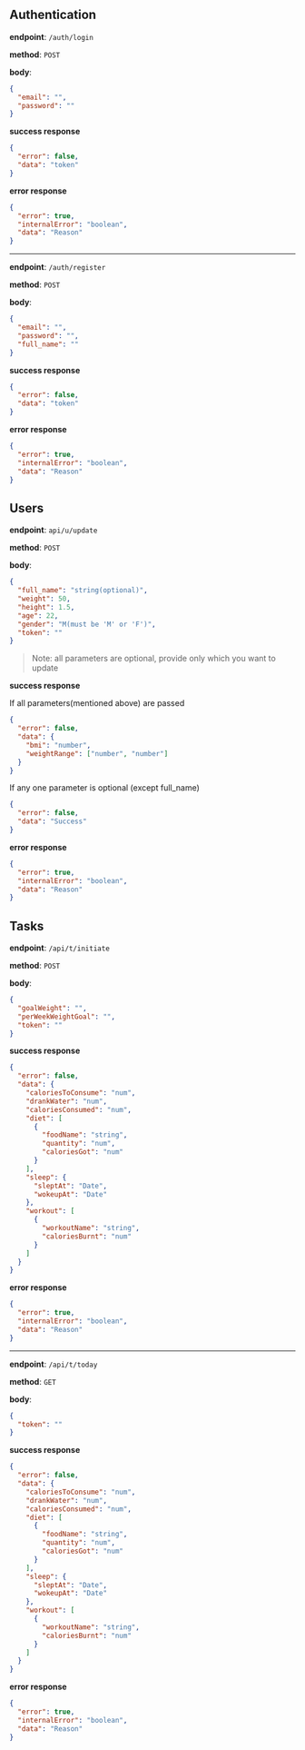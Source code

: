 ## Authentication

**endpoint**: `/auth/login`

**method**: `POST`

**body**:

```json
{
  "email": "",
  "password": ""
}
```

**success response**

```json
{
  "error": false,
  "data": "token"
}
```

**error response**

```json
{
  "error": true,
  "internalError": "boolean",
  "data": "Reason"
}
```

<hr/>

**endpoint**: `/auth/register`

**method**: `POST`

**body**:

```json
{
  "email": "",
  "password": "",
  "full_name": ""
}
```

**success response**

```json
{
  "error": false,
  "data": "token"
}
```

**error response**

```json
{
  "error": true,
  "internalError": "boolean",
  "data": "Reason"
}
```

## Users

**endpoint**: `api/u/update`

**method**: `POST`

**body**:

```json
{
  "full_name": "string(optional)",
  "weight": 50,
  "height": 1.5,
  "age": 22,
  "gender": "M(must be 'M' or 'F')",
  "token": ""
}
```

> Note: all parameters are optional, provide only which you want to update

**success response**

If all parameters(mentioned above) are passed

```json
{
  "error": false,
  "data": {
    "bmi": "number",
    "weightRange": ["number", "number"]
  }
}
```

If any one parameter is optional (except full_name)

```json
{
  "error": false,
  "data": "Success"
}
```

**error response**

```json
{
  "error": true,
  "internalError": "boolean",
  "data": "Reason"
}
```

## Tasks

**endpoint**: `/api/t/initiate`

**method**: `POST`

**body**:

```json
{
  "goalWeight": "",
  "perWeekWeightGoal": "",
  "token": ""
}
```

**success response**

```json
{
  "error": false,
  "data": {
    "caloriesToConsume": "num",
    "drankWater": "num",
    "caloriesConsumed": "num",
    "diet": [
      {
        "foodName": "string",
        "quantity": "num",
        "caloriesGot": "num"
      }
    ],
    "sleep": {
      "sleptAt": "Date",
      "wokeupAt": "Date"
    },
    "workout": [
      {
        "workoutName": "string",
        "caloriesBurnt": "num"
      }
    ]
  }
}
```

**error response**

```json
{
  "error": true,
  "internalError": "boolean",
  "data": "Reason"
}
```

<hr />

**endpoint**: `/api/t/today`

**method**: `GET`

**body**:

```json
{
  "token": ""
}
```

**success response**

```json
{
  "error": false,
  "data": {
    "caloriesToConsume": "num",
    "drankWater": "num",
    "caloriesConsumed": "num",
    "diet": [
      {
        "foodName": "string",
        "quantity": "num",
        "caloriesGot": "num"
      }
    ],
    "sleep": {
      "sleptAt": "Date",
      "wokeupAt": "Date"
    },
    "workout": [
      {
        "workoutName": "string",
        "caloriesBurnt": "num"
      }
    ]
  }
}
```

**error response**

```json
{
  "error": true,
  "internalError": "boolean",
  "data": "Reason"
}
```
